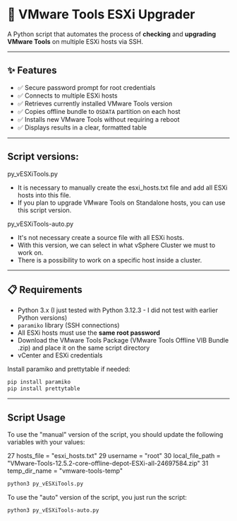 # 🔧 VMware Tools ESXi Upgrader

A Python script that automates the process of **checking** and **upgrading VMware Tools** on multiple ESXi hosts via SSH.

---

## ✨ Features

- ✅ Secure password prompt for root credentials
- ✅ Connects to multiple ESXi hosts
- ✅ Retrieves currently installed VMware Tools version
- ✅ Copies offline bundle to `OSDATA` partition on each host
- ✅ Installs new VMware Tools without requiring a reboot
- ✅ Displays results in a clear, formatted table

---

## Script versions:

py_vESXiTools.py
- It is necessary to manually create the esxi_hosts.txt file and add all ESXi hosts into this file.
- If you plan to upgrade VMware Tools on Standalone hosts, you can use this script version.

py_vESXiTools-auto.py
- It's not necessary create a source file with all ESXi hosts.
- With this version, we can select in what vSphere Cluster we must to work on.
- There is a possibility to work on a specific host inside a cluster.

---

## 📋 Requirements

- Python 3.x (I just tested with Python 3.12.3 - I did not test with earlier Python versions)
- `paramiko` library (SSH connections)
- All ESXi hosts must use the **same root password**
- Download the VMware Tools Package (VMware Tools Offline VIB Bundle .zip) and place it on the same script directory
- vCenter and ESXi credentials

Install paramiko and prettytable if needed:

```bash
pip install paramiko
pip install prettytable
```

---

## Script Usage

To use the "manual" version of the script, you should update the following variables with your values:

 27 hosts_file = "esxi_hosts.txt"
 29 username = "root"
 30 local_file_path = "VMware-Tools-12.5.2-core-offline-depot-ESXi-all-24697584.zip"
 31 temp_dir_name = "vmware-tools-temp"

```bash
python3 py_vESXiTools.py
```

To use the "auto" version of the script, you just run the script:

```bash
python3 py_vESXiTools-auto.py
```
